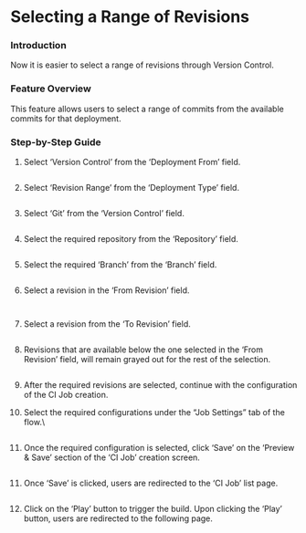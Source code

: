# Selecting a Range of Revisions

### Introduction

Now it is easier to select a range of revisions through Version Control.

### Feature Overview

This feature allows users to select a range of commits from the available commits for that deployment.

### Step-by-Step Guide

1. Select ‘Version Control’ from the ‘Deployment From’ field.

<figure><img src="../../../../../../.gitbook/assets/image (42) (3).png" alt=""><figcaption></figcaption></figure>

2. Select ‘Revision Range’ from the ‘Deployment Type’ field.

<figure><img src="../../../../../../.gitbook/assets/image (43) (3).png" alt=""><figcaption></figcaption></figure>

3. Select ‘Git’ from the ‘Version Control’ field.

<figure><img src="../../../../../../.gitbook/assets/image (44) (3).png" alt=""><figcaption></figcaption></figure>

4. Select the required repository from the ‘Repository’ field.

<figure><img src="../../../../../../.gitbook/assets/image (45) (3).png" alt=""><figcaption></figcaption></figure>

5. Select the required ‘Branch’ from the ‘Branch’ field.

<figure><img src="../../../../../../.gitbook/assets/image (46) (3).png" alt=""><figcaption></figcaption></figure>

6. Select a revision in the ‘From Revision’ field.

<figure><img src="../../../../../../.gitbook/assets/image (47) (3).png" alt=""><figcaption></figcaption></figure>

<figure><img src="../../../../../../.gitbook/assets/image (48) (3).png" alt=""><figcaption></figcaption></figure>

7. Select a revision from the ‘To Revision’ field.

<figure><img src="../../../../../../.gitbook/assets/image (49) (3).png" alt=""><figcaption></figcaption></figure>

8. Revisions that are available below the one selected in the ‘From Revision’ field, will remain grayed out for the rest of the selection.

<figure><img src="../../../../../../.gitbook/assets/image (50) (3).png" alt=""><figcaption></figcaption></figure>

9. After the required revisions are selected, continue with the configuration of the CI Job creation.
10. Select the required configurations under the “Job Settings” tab of the flow.\


    <div align="center" data-full-width="false"><figure><img src="../../../../../../.gitbook/assets/1.png" alt=""><figcaption></figcaption></figure></div>
11. Once the required configuration is selected, click ‘Save’ on the ‘Preview & Save’ section of the ‘CI Job’ creation screen.

<figure><img src="../../../../../../.gitbook/assets/2.png" alt=""><figcaption></figcaption></figure>

11. Once ‘Save’ is clicked, users are redirected to the ‘CI Job’ list page.

<figure><img src="../../../../../../.gitbook/assets/image (52) (3) (1).png" alt=""><figcaption></figcaption></figure>

12. Click on the ‘Play’ button to trigger the build. Upon clicking the ‘Play’ button, users are redirected to the following page.

<figure><img src="../../../../../../.gitbook/assets/image (53) (3).png" alt=""><figcaption></figcaption></figure>

